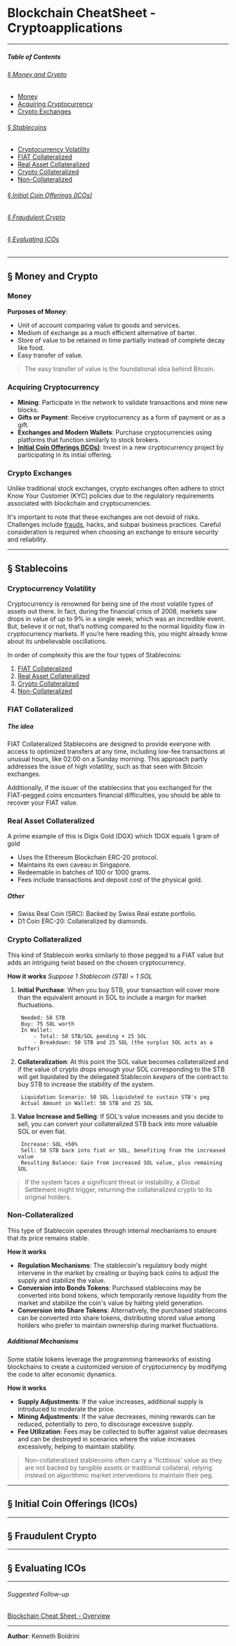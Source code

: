 # Blockchain CheatSheet - Cryptoapplications
---
##### **Table of Contents**
###### [§ Money and Crypto](#-Money-and-Crypto-1)
- [Money](#Money)
- [Acquiring Cryptocurrency](#Acquiring-Cryptocurrency)
- [Crypto Exchanges](#Crypto-Exchanges)
###### [§ Stablecoins](#-Stablecoins-1)
- [Cryptocurrency Volatility](#Cryptocurrency-Volatility)
- [FIAT Collateralized](#FIAT-Collateralized)
- [Real Asset Collateralized](#Real-Asset-Collateralized)
- [Crypto Collateralized](#Crypto-Collateralized)
- [Non-Collateralized](#Non-Collateralized)
###### [§ Initial Coin Offerings (ICOs)](#-Initial-Coin-Offerings-ICOs-1)
###### [§ Fraudulent Crypto](#-Fraudulent-Crypto-1)
###### [§ Evaluating ICOs](#-Evaluating-ICOs-1)
	
---
## **§ Money and Crypto**
	
### Money
	
**Purposes of Money**:
- Unit of account comparing value to goods and services.
- Medium of exchange as a much efficient alternative of barter.
- Store of value to be retained in time partially instead of complete decay like food.
- Easy transfer of value.
	
> The easy transfer of value is the foundational idea behind Bitcoin.
	
### Acquiring Cryptocurrency
	
- **Mining**: Participate in the network to validate transactions and mine new blocks.
- **Gifts or Payment**: Receive cryptocurrency as a form of payment or as a gift.
- **Exchanges and Modern Wallets**: Purchase cryptocurrencies using platforms that function similarly to stock brokers.
- [**Initial Coin Offerings (ICOs)**](#-Initial-Coin-Offerings-ICOs-1): Invest in a new cryptocurrency project by participating in its initial offering.
	
### Crypto Exchanges
	
Unlike traditional stock exchanges, crypto exchanges often adhere to strict Know Your Customer (KYC) policies due to the regulatory requirements associated with blockchain and cryptocurrencies.
	
It's important to note that these exchanges are not devoid of risks. Challenges include [frauds](#-Fraudulent-Crypto-1), hacks, and subpar business practices. Careful consideration is required when choosing an exchange to ensure security and reliability.
	
	
---
## **§ Stablecoins**
	
### Cryptocurrency Volatility
	
Cryptocurrency is renowned for being one of the most volatile types of assets out there. In fact, during the financial crisis of 2008, markets saw drops in value of up to 9% in a single week; which was an incredible event. But, believe it or not, that’s nothing compared to the normal liquidity flow in cryptocurrency markets. If you’re here reading this, you might already know about its unbelievable oscillations.
	
In order of complexity this are the four types of Stablecoins:
1. [FIAT Collateralized](#FIAT-Collateralized)
2. [Real Asset Collateralized](#Real-Asset-Collateralized)
3. [Crypto Collateralized](#Crypto-Collateralized)
4. [Non-Collateralized](#Non-Collateralized)
	
### FIAT Collateralized
	
##### The idea
FIAT Collateralized Stablecoins are designed to provide everyone with access to optimized transfers at any time, including low-fee transactions at unusual hours, like 02:00 on a Sunday morning. This approach partly addresses the issue of high volatility, such as that seen with Bitcoin exchanges.

Additionally, if the issuer of the stablecoins that you exchanged for the FIAT-pegged coins encounters financial difficulties, you should be able to recover your FIAT value.
	
### Real Asset Collateralized
	
A prime example of this is Digix Gold (DGX) which 1DGX equals 1 gram of gold 
- Uses the Ethereum Blockchain ERC-20 protocol.
- Maintains its own caveau in Singapore.
- Redeemable in batches of 100 or 1000 grams.
- Fees include transactions and deposit cost of the physical gold.
	
##### Other
- Swiss Real Coin (SRC): Backed by Swiss Real estate portfolio.
- D1 Coin  ERC-20: Collateralized by diamonds.

### Crypto Collateralized
	
This kind of Stablecoin works similarly to those pegged to a FIAT value but adds an intriguing twist based on the chosen cryptocurrency.
	
**How it works**
*Suppose 1 Stablecoin (STB) = 1 SOL*
	
1. **Initial Purchase**: When you buy STB, your transaction will cover more than the equivalent amount in SOL to include a margin for market fluctuations.
	
		Needed: 50 STB
		Buy: 75 SOL worth
		In Wallet: 
			- Total: 50 STB/SOL pending + 25 SOL
			- Breakdown: 50 STB and 25 SOL (the surplus SOL acts as a buffer)
	
2. **Collateralization**: At this point the SOL value becomes collateralized and if the value of crypto drops enough your SOL corresponding to the STB will get liquidated by the delegated Stablecoin *keepers* of the contract to buy STB to increase the stability of the system.
	
		Liquidation Scenario: 50 SOL liquidated to sustain STB's peg
		Actual Amount in Wallet: 50 STB and 25 SOL
	
3. **Value Increase and Selling**: If SOL's value increases and you decide to sell, you can convert your collateralized STB back into more valuable SOL or even fiat.
	
		Increase: SOL +50%
		Sell: 50 STB back into fiat or SOL, benefiting from the increased value
		Resulting Balance: Gain from increased SOL value, plus remaining SOL
		
>If the system faces a significant threat or instability, a Global Settlement might trigger, returning the collateralized crypto to its original holders.
	
### Non-Collateralized
	
This type of Stablecoin operates through internal mechanisms to ensure that its price remains stable.
	
**How it works**
	
- **Regulation Mechanisms**: The stablecoin's regulatory body might intervene in the market by creating or buying back coins to adjust the supply and stabilize the value.
- **Conversion into Bonds Tokens**: Purchased stablecoins may be converted into bond tokens, which temporarily remove liquidity from the market and stabilize the coin's value by halting yield generation.
- **Conversion into Share Tokens**: Alternatively, the purchased stablecoins can be converted into share tokens, distributing stored value among holders who prefer to maintain ownership during market fluctuations.
	
##### Additional Mechanisms
	
Some stable tokens leverage the programming frameworks of existing blockchains to create a customized version of cryptocurrency by modifying the code to alter economic dynamics.
	
**How it works**
	
- **Supply Adjustments**: If the value increases, additional supply is introduced to moderate the price.
- **Mining Adjustments**: If the value decreases, mining rewards can be reduced, potentially to zero, to discourage excessive supply.
- **Fee Utilization**: Fees may be collected to buffer against value decreases and can be destroyed in scenarios where the value increases excessively, helping to maintain stability.
	
> Non-collateralized stablecoins often carry a 'fictitious' value as they are not backed by tangible assets or traditional collateral, relying instead on algorithmic market interventions to maintain their peg.
	
	
---
## **§ Initial Coin Offerings (ICOs)**
	

	
	
---
## **§ Fraudulent Crypto**
	

	
	
---
## **§ Evaluating ICOs**
	

	
	
---
###### Suggested Follow-up
[Blockchain Cheat Sheet - Overview](./blockchain-overview-cheatsheet.md)
	  
---
  
**Author**: Kenneth Boldrini